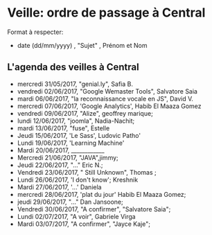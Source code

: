 # Veille: ordre de passage à Central
Format à respecter:   
- date (dd/mm/yyyy)  , "Sujet" ,  Prénom et Nom

## L'agenda des veilles à Central  
- mercredi 31/05/2017, "genial.ly", Safia B.
- vendredi 02/06/2017, "Google Wemaster Tools", Salvatore Saia
- mardi 06/06/2017, "la reconnaissance vocale en JS", David V.
- mercredi 07/06/2017, 'Google Analytics', Habib El Maaza Gomez
- vendredi 09/06/2017, "Alize", geoffrey marique;
- lundi 12/06/2017, "joomla", Nadia-Nachit;
- mardi 13/06/2017, "fuse", Estelle
- Jeudi 15/06/2017, 'Le Sass', Ludovic Patho'
- Lundi 19/06/2017,  'Learning Machine'
- Mardi 20/06/2017, ____________
- Mercredi 21/06/2017, "JAVA",jimmy;
- Jeudi 22/06/2017, "..." Eric N.;
- Vendredi 23/06/2017, " Still Unknown", Thomas ;
- Lundi 26/06/2017, 	'I don't know'; Kreshnik
- Mardi 27/06/2017, '...' Daniela
- mercredi 28/06/2017, 'plat du jour' Habib El Maaza Gomez;
- jeudi 29/06/2017, "..." Dan Jansoone;
- Vendredi 30/06/2017, "A confirmer", "Salvatore Saia";
- Lundi 02/07/2017, "A voir", Gabriele Virga
- Mardi 03/07/2017, "A confirmer", "Jayce Kaje";

